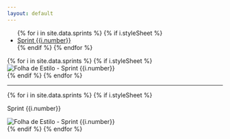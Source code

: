 ```yaml
---
layout: default
---
```


<div class='well metrics'>
  <ul class="nav nav-tabs">
    {% for i in site.data.sprints %}
      {% if i.styleSheet %}
        <li class='{{i.class}}'><a data-toggle="tab" class='{{i.class}}' href="#sprint-{{i.number}}">Sprint {{i.number}}</a></li>
      {% endif %}
    {% endfor %}
  </ul>

  <div class="tab-content">
    {% for i in site.data.sprints %}
      {% if i.styleSheet %}
        <div id="sprint-{{i.number}}" class="tab-pane fade {{i.class}}">
                <img src='{{site.baseurl}}/static/img/styleSheet/sprint_{{i.number}}.png' title='Folha de Estilo - Sprint {{i.number}}' alt='Folha de Estilo - Sprint {{i.number}}'>
        </div>
      {% endif %}
    {% endfor %}
  </div>

  <hr>

  <div class="card-deck">
    {% for i in site.data.sprints %}
      {% if i.styleSheet %}
        <div class="card bg-primary">
          <div class="card-body text-center">
              <p>Sprint {{i.number}}</p>
              <img src='{{site.baseurl}}/static/img/styleSheet/sprint_{{i.number}}.png' title='Folha de Estilo - Sprint {{i.number}}' alt='Folha de Estilo - Sprint {{i.number}}'>
          </div>
        </div>
      {% endif %}
    {% endfor %}
  </div>
</div>
